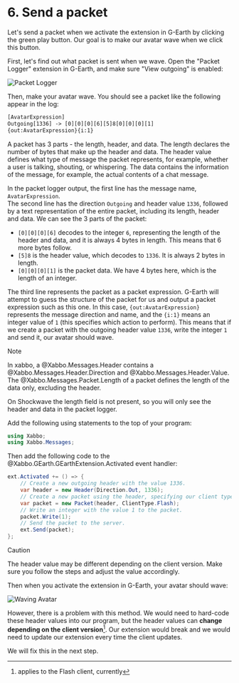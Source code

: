 # 6. Send a packet

Let's send a packet when we activate the extension in G-Earth by clicking the green play button. Our goal is to make our avatar wave when we click this button.

First, let's find out what packet is sent when we wave. Open the "Packet Logger" extension in G-Earth, and make sure "View outgoing" is enabled:

![Packet Logger](~/images/tutorial/6-1.png)

Then, make your avatar wave. You should see a packet like the following appear in the log:

```txt
[AvatarExpression]
Outgoing[1336] -> [0][0][0][6][5]8[0][0][0][1]
{out:AvatarExpression}{i:1}
```

A packet has 3 parts - the length, header, and data.
The length declares the number of bytes that make up the header and data.
The header value defines what type of message the packet represents, for example, whether a user is talking, shouting, or whispering.
The data contains the information of the message, for example, the actual contents of a chat message.

In the packet logger output, the first line has the message name, `AvatarExpression`.\
The second line has the direction `Outgoing` and header value `1336`, followed by a text representation of the entire packet, including its length, header and data. We can see the 3 parts of the packet:
- `[0][0][0][6]` decodes to the integer `6`, representing the length of the header and data, and it is always 4 bytes in length. This means that 6 more bytes follow.
- `[5]8` is the header value, which decodes to `1336`. It is always 2 bytes in length.
- `[0][0][0][1]` is the packet data. We have 4 bytes here, which is the length of an integer.

The third line represents the packet as a packet expression. G-Earth will attempt to guess the structure of the packet for us and output a packet expression such as this one. In this case, `{out:AvatarExpression}` represents the message direction and name, and the `{i:1}` means an integer value of `1` (this specifies which action to perform). This means that if we create a packet with the outgoing header value `1336`, write the integer `1` and send it, our avatar should wave.

> [!NOTE]
> In xabbo, a @Xabbo.Messages.Header contains a @Xabbo.Messages.Header.Direction and @Xabbo.Messages.Header.Value. The @Xabbo.Messages.Packet.Length of a packet defines the length of the data only, excluding the header.
>
> On Shockwave the length field is not present, so you will only see the header and data in the packet logger.

Add the following using statements to the top of your program:

```csharp
using Xabbo;
using Xabbo.Messages;
```

Then add the following code to the @Xabbo.GEarth.GEarthExtension.Activated event handler:

```csharp
ext.Activated += () => {
    // Create a new outgoing header with the value 1336.
    var header = new Header(Direction.Out, 1336);
    // Create a new packet using the header, specifying our client type.
    var packet = new Packet(header, ClientType.Flash);
    // Write an integer with the value 1 to the packet.
    packet.Write(1);
    // Send the packet to the server.
    ext.Send(packet);
};
```

> [!CAUTION]
> The header value may be different depending on the client version. Make sure you follow the steps and adjust the value accordingly.

Then when you activate the extension in G-Earth, your avatar should wave:

![Waving Avatar](~/images/tutorial/6-2.png)

However, there is a problem with this method. We would need to hard-code these header values into our program, but the header values can **change depending on the client version**[^1]. Our extension would break and we would need to update our extension every time the client updates.

We will fix this in the next step.

[^1]: applies to the Flash client, currently